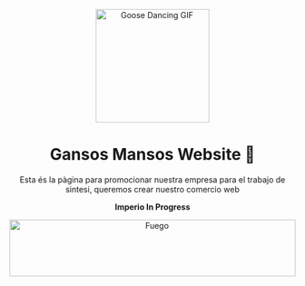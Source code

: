 <p align="center">
  <img src="https://media.giphy.com/media/v1.Y2lkPTc5MGI3NjExbzJmdGNmMXZ2bXQ3Ymp2bG9hb2lhdnNlYzYwZXBydHltaDR1c2tmYyZlcD12MV9naWZzX3NlYXJjaCZjdD1n/wOCLY01hNnpmNIxniK/giphy.gif" alt="Goose Dancing GIF" width="200px" height="200px">
</p>

<h1 align="center">Gansos Mansos Website 🪿</h1>

<p align="center">
Esta és la pàgina para promocionar nuestra empresa para el trabajo de sintesi, queremos crear nuestro comercio web
</p>
<p align="center">
<b>Imperio In Progress</b>
</p>


<p align="center">
    <img src="https://www.gifsanimados.org/data/media/90/fuego-imagen-animada-0419.gif" alt="Fuego" width="100%" height="100"><br>
</p>
